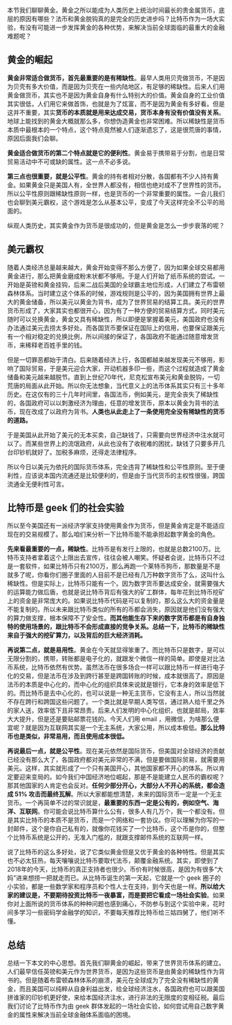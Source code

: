本节我们聊聊黄金。黄金之所以能成为人类历史上统治时间最长的贵金属货币，底层的原因有哪些？法币和黄金脱钩真的是完全的历史进步吗？比特币作为一场大实验，有没有可能进一步发挥黄金的各种优势，来解决当前全球面临的最重大的金融难题呢？

## 黄金的崛起

**黄金非常适合做货币，首先最重要的是有稀缺性**。最早人类用贝壳做货币，不是因为贝壳有多大价值，而是因为贝壳在一些内陆地区，有足够的稀缺性。后来人们用黄金做货币，其实也不是因为黄金自身有什么特别大的价值。黄金自身的工业价值其实很低，人们用它来做首饰，也就是为了炫富，而不是因为黄金有多好看。但是这并不重要，其实**货币的本质就是用来达成交易，货币本身有没有价值没有关系**。地球上能找到的黄金大概就那么多，你想伪造黄金也非常困难。所以稀缺性是货币本质中最根本的一个特点，这个特点竟然被人们逐渐遗忘了，这是很荒唐的事情，原因后面我们会聊。

**黄金适合做货币的第二个特点就是它的便利性**。黄金易于携带易于分割，也是日常贸易活动中不可或缺的属性。这一点不必多说。

**第三点也很重要，就是公平性**。黄金的持有者相对分散，各国都有不少人持有黄金。如果黄金只是美国人有，全世界人都没有，相信也绝对成不了世界性的货币。所以公平性原则跟稀缺性原则一样，也是货币的一个非常重要的属性。一会儿我们也会聊到美元霸权，这个游戏是怎么从基本公平，变成了今天这样完全不公平的局面的。

纵观人类历史，其实黄金作为货币是很成功的，但是黄金是怎么一步步衰落的呢？

## 美元霸权

随着人类经济总量越来越大，黄金开始变得不那么方便了，因为如果全球交易都用黄金进行，那么把黄金磨成粉末状都不够用。于是人们开始了纸币系统的尝试。一开始是英镑和黄金挂钩，后来二战后美国的全球霸主地位形成，人们建立了布雷顿森林体系。当时建立这个体系的时候，游戏规则是公平的，因为美国拥有世界上最大的黄金储备，所以美元以黄金为背书，成为了世界贸易的结算工具。美元的世界货币形成了，大家其实也都很开心，因为有了一种方便的贸易结算方式，同时美元随时可以兑换黄金，黄金又具有稀缺性，所以即便是掌握着美元，美国政府也没有办法通过美元去捞太多好处。而各国货币要保证在国际上的信用，也要保证跟美元有一个相对稳定的兑换比例，所以间接的保证了，各国政府不能通过随意增发货币，来稀释老百姓手里的钱。

但是一切罪恶都始于清白。后来随着经济上行，各国都越来越发现美元不够用，影响了国际贸易，于是美元迎合大家，开动机器多印一些，而这个过程就造成了黄金储备和美元越来越脱节。直到上世纪70年代，尼克松宣布美元和黄金脱钩，一切荒唐的局面从此开始。所以你无法想象，当代意义上的法币体系其实只有三十多年历史。在这仅有的三十几年时间里，各国法币，例如美元，是完全丧失了稀缺性的，各国政府可以以刺激经济为理由，任意的增发货币，原本以黄金为背书的法币，现在改成了以政府为背书。**人类也从此走上了一条使用完全没有稀缺性的货币的道路。**

于是美国从此开始了美元的无本买卖，自己缺钱了，只需要向世界经济中注水就可以了。而某些世界上的流氓政府，从此也没有了收税难的困扰，缺钱了只要多开几台印钞机就好了。加税多麻烦，还得走法律程序。

所以今日以美元为依托的国际货币体系，完全违背了稀缺性和公平性原则。至于便利性，应该说本国内流通还是比较便利的，但是由于当代货币的主权性很强，跨国流通全无便利性可言。

## 比特币是 geek 们的社会实验

所以至今美国还有一派经济学家支持使用黄金作为货币，但是黄金肯定是不能适应现在的交易规模了。那么咱们来分析一下比特币能不能承担起数字黄金的角色。

**先来看最重要的一点，稀缺性**。比特币是有发行上限的，也就是总数2100万。比特币支持者拿着这个上限出去宣传，往往会被人嘲笑。怀疑者会说，比特币只不过是一套软件，如果比特币只有2100万，那么再跑一个莱特币狗币，那数量是不是就多了呢，你看你们圈子里面的人目前不是已经有几万种数字货币了么，这叫什么稀缺性。但是实际上，比特币只能有一个。因为数字货币要达成安全，就需要强大的运算能力做后盾，也就是说比特币背后有强大的矿工群体，每年花到比特币挖矿上的资金是非常庞大的。如果说比特币代码是可以复制的，那么这么大的资金量是不能复制的。所以未来跟比特币类似的所有的币都会消失，原因就是他们没有强大的算力做支撑，根本保障不了安全性。**而其他能生存下来的数字货币都是有自身独特的使用场景的，跟比特币不会形成直接的竞争关系。总结一下，比特币的稀缺性来自于强大的挖矿算力，以及背后的巨大经济消耗。**

**再说第二点，就是易用性**。黄金在今天就显得笨重了。而比特币只是数字，是可以无限分割的，携带，转账都是电子化的，就跟发个微信一样的简单。即使是对比法币系统，比特币依然有优势。虽然法币在很多场合一样可以跟比特币一样进行电子化的交易，但是法币在涉及到跨行甚至是跨国转账的时候，成本就很高了。原因是法币的本质是中心化的，而中心化的组织具体来说就是银行，它本身的效率是低下的。而比特币是去中心化的，也可以说是一种无主货币，它没有主人，所以当然就不存在跨行和跨国这些问题了。一个类比就是早期人类写信，通过熟人给千里之外的家人送，效率低下且非常昂贵。后来人们发明的中心化组织，也就是邮局，效率大大提升，但是还是要贴邮票花钱的。今天人们用 email ，用微信，为啥那么便宜呢？就是因为互联网其实是一个无主系统，大家公用，所以成本极低。**那么比特币也是类似，非常易用，而且使用成本很低。**

**再说最后一点，就是公平性**。现在美元依然是国际货币，但美国对全球经济的贡献已经没有那么大了，各国政府都对美元非常的不满，但是要做国际贸易，就需要用美元。这样，其实就形成了一个只有美国开心，其他国家都不开心的体系。所以肯定要迎来变局的。如今我们中国经济地位崛起，那是不是能建立人民币的霸权呢？那其他国家的人肯定也会反对。**任何少部分开心，大部分人不开心的系统，都会造成 51% 攻击而最终瓦解**。所以大家都能想清楚，未来的国际货币一定是一个无主货币。一个再简单不过的常识就是，**最重要的东西一定是公有的，例如空气、海洋、互联网**。你可能会说比特币算什么公有，很多人有几万个，我一个都没有。但是其实比特币的本质不是货币，而是一个网络和一套协议。你可以理解为你写的一封邮件，这个是你自己私有的，就像你花钱买了一个比特币，这个币是你的，但整个比特币系统是公开的，无准入门槛的，就跟支撑邮件系统的互联网一样。

说了比特币的这么多好处，说了它类似黄金但是又优于黄金的各种特性。但是其实也不必太狂热，每天嚷嚷说比特币要取代法币，颠覆金融系统。其实，即使到了2018年的今天，比特币的真正支持者也很少。币价有时候很高，是因为有很多“大妈”进来想捞一把就走而已。从比特币诞生的第一天起，它就是一个 geek 圈子的小实验，都是一些数学家和程序员和个性人士在支持，到今天也是一样。**所以给大家的建议是，不要期待投资比特币一夜暴富，而是要把它看成一场社会实验**。如果你对上面所说的货币体系的种种问题也感到痛心，不防参与到这个实验中来，花时间多学习一些密码学金融学的知识，不要每天推荐比特币给三姑四舅了，他们听不懂。

## 总结

总结一下本文的中心思想。首先我们聊黄金的崛起，带来了世界货币体系的建立。人们最早信任英镑和美元作为世界货币，是因为这些货币是由黄金的稀缺性作为背书的。但是随着布雷顿森林体系的崩溃，美元在全球成为了完全没有稀缺性的黄金，而且美国可以纯粹从自身利益出发，给全球经济注水，各国政府也可以跟美国拼谁家的印钞机更好使，来给本国经济注水，进行非法的无限度的变相征税。最后我们讨论了比特币作为由  geek 群体发起的一场社会实验，如何尝试用自己数字黄金的属性来解决当前全球金融体系面临的困境。
